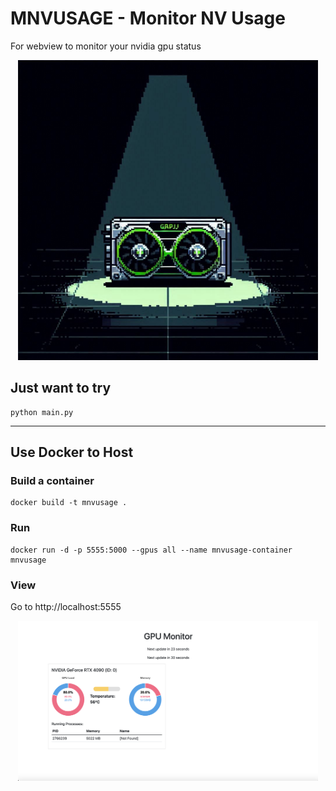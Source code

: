 # MNVUSAGE - Monitor NV Usage
For webview to monitor your nvidia gpu status

<p align="center">
	<img src="pic/logo.jpeg" alt="logo" width="480">

## Just want to try
```
python main.py
```

-----

## Use Docker to Host
### Build a container
```
docker build -t mnvusage .
```

### Run
```
docker run -d -p 5555:5000 --gpus all --name mnvusage-container mnvusage
```


### View

Go to http://localhost:5555

<p align="center">
	<img src="pic/mnvusage.png" alt="demo" width="480">
